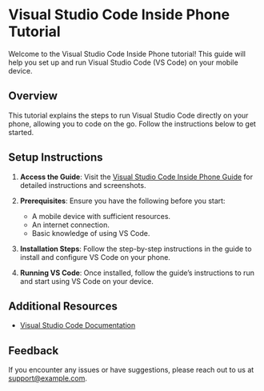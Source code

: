 # Visual Studio Code Inside Phone Tutorial

Welcome to the Visual Studio Code Inside Phone tutorial! This guide will help you set up and run Visual Studio Code (VS Code) on your mobile device.

## Overview

This tutorial explains the steps to run Visual Studio Code directly on your phone, allowing you to code on the go. Follow the instructions below to get started.

## Setup Instructions

1. **Access the Guide**:
   Visit the [Visual Studio Code Inside Phone Guide](https://perrys-organization-2.gitbook.io/vscinsidephone) for detailed instructions and screenshots.

2. **Prerequisites**:
   Ensure you have the following before you start:
   - A mobile device with sufficient resources.
   - An internet connection.
   - Basic knowledge of using VS Code.

3. **Installation Steps**:
   Follow the step-by-step instructions in the guide to install and configure VS Code on your phone.

4. **Running VS Code**:
   Once installed, follow the guide’s instructions to run and start using VS Code on your device.

## Additional Resources

- [Visual Studio Code Documentation](https://code.visualstudio.com/docs)


## Feedback

If you encounter any issues or have suggestions, please reach out to us at [support@example.com](codewithperry@gmail.com).



